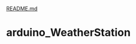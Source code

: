 [README.md](https://github.com/utkarshjosh/arduino_TempControl_Station/files/7117368/README.md)
# arduino_WeatherStation
